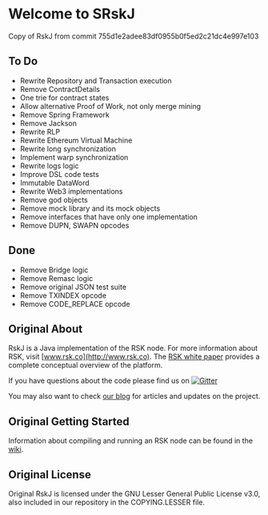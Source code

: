 # Welcome to SRskJ

Copy of RskJ from commit 755d1e2adee83df0955b0f5ed2c21dc4e997e103 

## To Do

- Rewrite Repository and Transaction execution
- Remove ContractDetails
- One trie for contract states
- Allow alternative Proof of Work, not only merge mining
- Remove Spring Framework
- Remove Jackson
- Rewrite RLP
- Rewrite Ethereum Virtual Machine
- Rewrite long synchronization
- Implement warp synchronization
- Rewrite logs logic
- Improve DSL code tests
- Immutable DataWord
- Rewrite Web3 implementations
- Remove god objects
- Remove mock library and its mock objects
- Remove interfaces that have only one implementation
- Remove DUPN, SWAPN opcodes

## Done

- Remove Bridge logic
- Remove Remasc logic
- Remove original JSON test suite
- Remove TXINDEX opcode
- Remove CODE_REPLACE opcode

## Original About

RskJ is a Java implementation of the RSK node. For more information about RSK, visit [www.rsk.co](http://www.rsk.co). The [RSK white paper](https://uploads.strikinglycdn.com/files/90847694-70f0-4668-ba7f-dd0c6b0b00a1/RootstockWhitePaperv9-Overview.pdf) provides a complete conceptual overview of the platform.

If you have questions about the code please find us on [![Gitter](https://badges.gitter.im/rsksmart/rskj.svg)](https://gitter.im/rsksmart/rskj?utm_source=badge&utm_medium=badge&utm_campaign=pr-badge)

You may also want to check [our blog](http://media.rsk.co) for articles and updates on the project.


## Original Getting Started
Information about compiling and running an RSK node can be found in the [wiki](https://github.com/rsksmart/rskj/wiki).

## Original License
Original RskJ is licensed under the GNU Lesser General Public License v3.0, also included in our repository in the COPYING.LESSER file.

